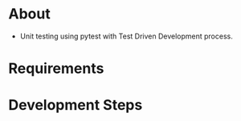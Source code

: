 # About
* Unit testing using pytest with Test Driven Development process.

# Requirements

# Development Steps
